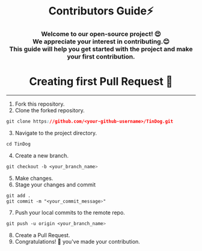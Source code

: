 <h1 align="center">Contributors Guide⚡ </h1>
<h3 align="center">Welcome to our open-source project! 😍<br> We appreciate your interest in contributing.😊 <br>This guide will help you get started with the project and make your first contribution.</h3>



<h1 align="center">Creating first Pull Request 🌟</h1>

---
1. Fork this repository.
2. Clone the forked repository.
```css
git clone https://github.com/<your-github-username>/TinDog.git
```
  
3. Navigate to the project directory.
```py
cd TinDog
```
4. Create a new branch.
```css
git checkout -b <your_branch_name>
```
5. Make changes.
6. Stage your changes and commit
```css
git add .
git commit -m "<your_commit_message>"
```
7. Push your local commits to the remote repo.
```css
git push -u origin <your_branch_name>
```
8. Create a Pull Request.
9. Congratulations! 🎉 you've made your contribution.
